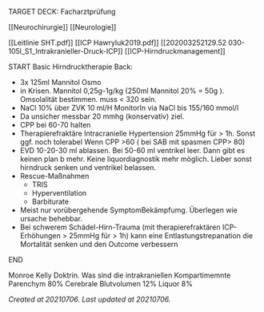 TARGET DECK: Facharztprüfung

[[Neurochirurgie]] [[Neurologie]] 


[[Leitlinie SHT.pdf]]
[[ICP Hawryluk2019.pdf]]
[[202003252129.52 030-105l_S1_Intrakranieller-Druck-ICP]]
[[ICP-Hirndruckmanagement]]
 
START
Basic
Hirndrucktherapie
Back:
- 3x 125ml Mannitol Osmo
-  in Krisen. Mannitol 0,25g-1g/kg (250ml Mannitol 20% = 50g ). Omsolalität bestimmen. muss < 320 sein.
- NaCl 10% über ZVK 10 ml/H MonitorIn via NaCl bis 155/160 mmol/l
- Da unsicher messbar 20 mmhg (konservativ) ziel. 
- CPP bei 60-70 halten
- Therapierefraktäre Intracranielle Hypertension 25mmHg  für > 1h. Sonst ggf. noch tolerabel Wenn CPP >60 ( bei SAB mit spasmen CPP> 80)
- EVD 10-20-30 ml ablassen. Bei 50-60 ml ventrikel leer. Dann gibt es keinen plan b mehr. Keine liquordiagnostik mehr möglich. Lieber sonst hirndruck senken und ventrikel belassen.
- Rescue-Maßnahmen
	- TRIS
	- Hyperventilation
	- Barbiturate
- Meist nur vorübergehende SymptomBekämpfumg. Überlegen wie ursache behebbar.
- Bei schwerem Schädel-Hirn-Trauma (mit therapierefraktären ICP-Erhöhungen \> 25mmHg für > 1h) kann eine Entlastungstrepanation die Mortalität senken und den Outcome verbessern
<!--ID: 1647360315669-->
END


Monroe Kelly Doktrin. Was sind die intrakraniellen Kompartimemnte
Parenchym 80%
Cerebrale Blutvolumen 12%
Liquor 8%

_Created at 20210706._
_Last updated at 20210706._



